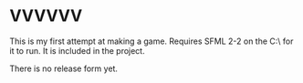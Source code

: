 # VVVVVV
This is my first attempt at making a game.
Requires SFML 2-2 on the C:\ for it to run. It is included in the project.

There is no release form yet.
